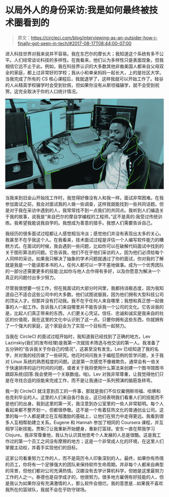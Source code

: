 # 以局外人的身份采访:我是如何最终被技术圈看到的

> 原文：<https://circleci.com/blog/interviewing-as-an-outsider-how-i-finally-got-seen-in-tech/#2017-08-17T08:44:00-07:00>

进入科技世界对我来说并不容易。我在东巴尔的摩长大；我知道这个系统有多不公平。人们经常谈论科技的多样性。在我看来，他们认为多样性只是表面现象，但我相信它远不止于此。例如，我在科技界认识的大多数其他非裔美国人都来自父母双全的家庭，都上过非常好的学校；我从小和单亲妈妈一起长大，上的是社区大学。当我完成了所有的 CS 核心课程后，我就退学了，这样我就可以开始工作了。硅谷的人从精英学校辍学时会受到钦佩，但如果你没有从斯坦福辍学，就不会受到祝贺。这完全取决于你的人口统计情况。

![Breon.jpg](img/3634dfdf678b37cea736b3fc9a3665f3.png)

当我来到旧金山开始找工作时，我觉得好像没有人和我一样。面试非常困难。在我参加面试之前，我会对面试我的人做一些调查，这样我就能找到一些共同话题。但是对于我在采访中遇到的人，我常常找不到一点我们的共同点。我听到人们编造关于我的故事，说我是“来自巴尔的摩自学编程的工程师。”这不是真的:我受过传统训练。我希望我能说我自学的。我想成为善意的猎手。我想人们需要告诉自己。

我经历的很多面试过程都让人感觉相当冷淡；感觉他们并没有表现出太多的关心。我甚至不在乎我这个人。在我看来，技术面试过程是评估一个人编写软件能力的糟糕方式。在面试的时候，我会遇到一些问题，比如你可以在破解代码面试中找到的关于图形算法的问题。它告诉我，他们不在乎他们采访的人，因为他们必须给每个人同样的采访。如果我只解决了抽象的学术问题就通过了你的面试，你对我的了解就是我是一个能读那本书的人。任何人都可以一字不差地做事。成为一个优秀团队的一部分还需要更多的技能:比如你与他人合作得有多好，以及你愿意为解决一个真正的问题付出多少努力。

尽管我很想要一份工作，但在我面试的大部分时间里，我都持消极态度，因为我知道自己不适合这些公司中的大多数。他们试图说服我，因为他们拥有大型科技公司的顶尖人才。但那并没有打动我。我不在乎任何人来自哪里；我想和真正想一起做事的人一起工作。告诉我人们来自哪里并不能告诉我一个公司的文化。它告诉我的是，比起人们真正带来的东西，人们更关心凭证。信任、忠诚和诚实是我来自的社区的价值观，我在这里的文化中认识到了这一点。只要你拥有这些东西，你就拥有了一个强大的家庭，这个家庭会为了实现一个目标而一起努力。

当我在 CircleCI 的面试过程开始时，我知道我已经找到了正确的地方。Lev Lazinskiy(我们的发布经理)是我第一次就技术筛选与他交谈的第一人。我准备了五分钟的“告诉我关于你自己的情况”，这甚至没有发生。Lev 已经知道了我的名字，并对我的经历做了一些研究。他花时间问我关于编程范例的哲学问题，关于我对 Linux 系统的熟悉程度的问题。这是第一次感觉不像被欺负。通常会有一些关于快速排序的运行时间的问题，或者关于我将使用什么算法来创建一个图书馆图书跟踪系统(回答:我会使用一个关联数组。咄)。Lev 对我非常尊重，让我觉得他们只是在寻找合适的技能来完成工作，而不是让我通过一系列预演的脑筋急转弯。

我一到 CircleCI 就注意到员工的一件事，那就是我们不仅仅雇佣斯坦福、哈佛和伯克利毕业的人。这里的人们来自各行各业，这已经表明我们看重人们的技能而不是他们的出身。我到这里的第一天，我注意到办公室里的一些人非常聪明。每个人看起来都不整齐划一，但都很恭敬。这不是一个有着狂热文化的普通创业公司。这里的每一个人都是建立在互相激励的基础上，让他们在努力中走得更远。我看到很多人互相帮助建立关系。Eugene 和 Hannah 参加了相同的 Coursera 课程，并互相学习新技能。贾斯汀让我重新开始健身，重新打篮球。安东一直在帮我学习 Clojure。我非常尊重他，我认为认识其他思考个人发展的人总是很酷。这是我工作过的第一个员工之间没有摩擦的地方；这是一个非常成人化的环境，在这里人们掌握主动权，并着手实现他们的目标。

这家公司看重努力工作的人，而不是简历令人印象深刻的人。最终，如果你有热情的员工，你将有一个足够强大的团队来保持软件生命周期。并非每个人都来自典型的背景，但他们都对公司充满热情。汉娜没有去学计算机科学，但她是这里最努力工作的人之一。泰德也是自学成才的，他很努力。很多地方雇佣有好技能的人，但是我认为如果你没有充满激情的人，那么软件会很烂。我的意思是…如果我不喜欢我所在的篮球队，我就不会在乎防守球场。
